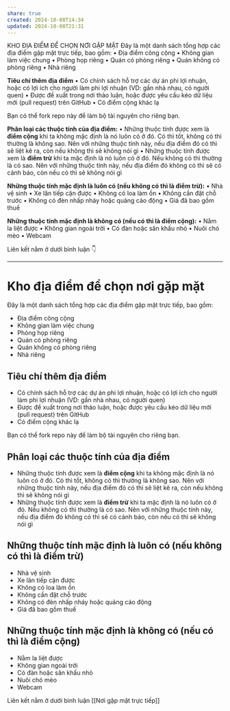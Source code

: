 ```yaml
---
share: true
created: 2024-10-08T14:34
updated: 2024-10-08T21:31
---
```

KHO ĐỊA ĐIỂM ĐỂ CHỌN NƠI GẶP MẶT 
Đây là một danh sách tổng hợp các địa điểm gặp mặt trực tiếp, bao gồm:
• Địa điểm công cộng
• Không gian làm việc chung
• Phòng họp riêng
• Quán có phòng riêng
• Quán không có phòng riêng
• Nhà riêng

**Tiêu chí thêm địa điểm**
• Có chính sách hỗ trợ các dự án phi lợi nhuận, hoặc có lợi ích cho người làm phi lợi nhuận (VD: gần nhà nhau, có người quen)
• Được đề xuất trong nơi thảo luận, hoặc được yêu cầu kéo dữ liệu mới (pull request) trên GitHub
• Có điểm cộng khác lạ

Bạn có thể fork repo này để làm bộ tài nguyên cho riêng bạn.

**Phân loại các thuộc tính của địa điểm:**
• Những thuộc tính được xem là **điểm cộng** khi ta không mặc định là nó luôn có ở đó. Có thì tốt, không có thì thường là không sao. Nên với những thuộc tính này, nếu địa điểm đó có thì sẽ liệt kê ra, còn nếu không thì sẽ không nói gì
• Những thuộc tính được xem là **điểm trừ** khi ta mặc định là nó luôn có ở đó. Nếu không có thì thường là có sao. Nên với những thuộc tính này, nếu địa điểm đó không có thì sẽ có cảnh báo, còn nếu có thì sẽ không nói gì

**Những thuộc tính mặc định là luôn có (nếu không có thì là điểm trừ):**
• Nhà vệ sinh
• Xe lăn tiếp cận được
• Không có loa làm ồn
• Không cần đặt chỗ trước
• Không có đèn nhấp nháy hoặc quảng cáo động
• Giá đã bao gồm thuế

**Những thuộc tính mặc định là không có (nếu có thì là điểm cộng):**
• Nằm la liệt được
• Không gian ngoài trời
• Có đàn hoặc sân khấu nhỏ
• Nuôi chó mèo
• Webcam

Liên kết nằm ở dưới bình luận 👇

---

# Kho địa điểm để chọn nơi gặp mặt 
Đây là một danh sách tổng hợp các địa điểm gặp mặt trực tiếp, bao gồm:
- Địa điểm công cộng
- Không gian làm việc chung
- Phòng họp riêng
- Quán có phòng riêng
- Quán không có phòng riêng
- Nhà riêng

## Tiêu chí thêm địa điểm
- Có chính sách hỗ trợ các dự án phi lợi nhuận, hoặc có lợi ích cho người làm phi lợi nhuận (VD: gần nhà nhau, có người quen)
- Được đề xuất trong nơi thảo luận, hoặc được yêu cầu kéo dữ liệu mới (pull request) trên GitHub
- Có điểm cộng khác lạ

Bạn có thể fork repo này để làm bộ tài nguyên cho riêng bạn.

## Phân loại các thuộc tính của địa điểm
- Những thuộc tính được xem là **điểm cộng** khi ta không mặc định là nó luôn có ở đó. Có thì tốt, không có thì thường là không sao. Nên với những thuộc tính này, nếu địa điểm đó có thì sẽ liệt kê ra, còn nếu không thì sẽ không nói gì
- Những thuộc tính được xem là **điểm trừ** khi ta mặc định là nó luôn có ở đó. Nếu không có thì thường là có sao. Nên với những thuộc tính này, nếu địa điểm đó không có thì sẽ có cảnh báo, còn nếu có thì sẽ không nói gì

## Những thuộc tính mặc định là luôn có (nếu không có thì là điểm trừ)
- Nhà vệ sinh
- Xe lăn tiếp cận được
- Không có loa làm ồn
- Không cần đặt chỗ trước
- Không có đèn nhấp nháy hoặc quảng cáo động
- Giá đã bao gồm thuế

## Những thuộc tính mặc định là không có (nếu có thì là điểm cộng)
- Nằm la liệt được
- Không gian ngoài trời
- Có đàn hoặc sân khấu nhỏ
- Nuôi chó mèo
- Webcam

Liên kết nằm ở dưới bình luận 
[[Nơi gặp mặt trực tiếp]]
